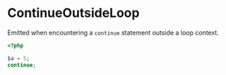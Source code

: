 # ContinueOutsideLoop

Emitted when encountering a `continue` statement outside a loop context.

```php
<?php

$a = 5;
continue;
```
